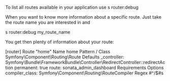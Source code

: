
To list all routes available in your application use
s router:debug

When you want to know more information about a specific route. Just take the route name you are interested in and

s router:debug my_route_name

You get then plenty of information about your route:

[router] Route "home"
Name         home
Pattern      /
Class        Symfony\Component\Routing\Route
Defaults     _controller: Symfony\Bundle\FrameworkBundle\Controller\RedirectController::redirectAction
             permanent: true
             route: sonata_admin_dashboard
Requirements 
Options      compiler_class: Symfony\Component\Routing\RouteCompiler
Regex        #^/$#s



